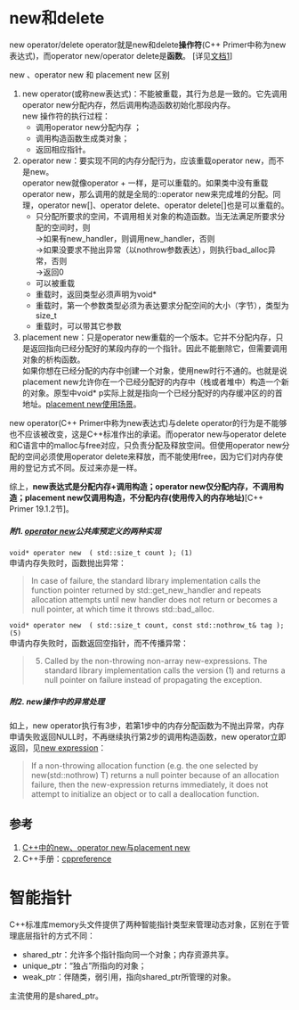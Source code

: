 # new和delete

new operator/delete operator就是new和delete**操作符**(C++ Primer中称为new表达式)，而operator new/operator delete是**函数**。 [详见[文档1](https://www.cnblogs.com/luxiaoxun/archive/2012/08/10/2631812.html)]

new 、operator new 和 placement new 区别  
1. new operator(或称new表达式)：不能被重载，其行为总是一致的。它先调用operator new分配内存，然后调用构造函数初始化那段内存。  
  new 操作符的执行过程：
    - 调用operator new分配内存 ；
    - 调用构造函数生成类对象；
    - 返回相应指针。
2. operator new：要实现不同的内存分配行为，应该重载operator new，而不是new。  
operator new就像operator + 一样，是可以重载的。如果类中没有重载operator new，那么调用的就是全局的::operator new来完成堆的分配。同理，operator new[]、operator delete、operator delete[]也是可以重载的。
    - 只分配所要求的空间，不调用相关对象的构造函数。当无法满足所要求分配的空间时，则  
        ->如果有new_handler，则调用new_handler，否则  
        ->如果没要求不抛出异常（以nothrow参数表达），则执行bad_alloc异常，否则  
        ->返回0  
    - 可以被重载
    - 重载时，返回类型必须声明为void*
    - 重载时，第一个参数类型必须为表达要求分配空间的大小（字节），类型为size_t
    - 重载时，可以带其它参数
3. placement new：只是operator new重载的一个版本。它并不分配内存，只是返回指向已经分配好的某段内存的一个指针。因此不能删除它，但需要调用对象的析构函数。  
如果你想在已经分配的内存中创建一个对象，使用new时行不通的。也就是说placement new允许你在一个已经分配好的内存中（栈或者堆中）构造一个新的对象。原型中void* p实际上就是指向一个已经分配好的内存缓冲区的的首地址。[placement new使用场景](https://www.geeksforgeeks.org/placement-new-operator-cpp/)。

new operator(C++ Primer中称为new表达式)与delete operator的行为是不能够也不应该被改变，这是C++标准作出的承诺。而operator new与operator delete和C语言中的malloc与free对应，只负责分配及释放空间。但使用operator new分配的空间必须使用operator delete来释放，而不能使用free，因为它们对内存使用的登记方式不同。反过来亦是一样。

综上，**new表达式是分配内存+调用构造；operator new仅分配内存，不调用构造；placement new仅调用构造，不分配内存(使用传入的内存地址)**[C++ Primer 19.1.2节]。  

##### 附1. [operator new](https://en.cppreference.com/w/cpp/memory/new/operator_new)公共库预定义的两种实现  

`void* operator new  ( std::size_t count ); (1)`  
申请内存失败时，函数抛出异常：
> In case of failure, the standard library implementation calls the function pointer returned by std::get_new_handler and repeats allocation attempts until new handler does not return or becomes a null pointer, at which time it throws std::bad_alloc.  

`void* operator new  ( std::size_t count, const std::nothrow_t& tag ); (5)`  
申请内存失败时，函数返回空指针，而不传播异常：  
> 5) Called by the non-throwing non-array new-expressions. The standard library implementation calls the version (1) and returns a null pointer on failure instead of propagating the exception.

##### 附2. new操作中的异常处理
如上，new operator执行有3步，若第1步中的内存分配函数为不抛出异常，内存申请失败返回NULL时，不再继续执行第2步的调用构造函数，new operator立即返回，见[new expression](https://en.cppreference.com/w/cpp/language/new)：   
> If a non-throwing allocation function (e.g. the one selected by new(std::nothrow) T) returns a null pointer because of an allocation failure, then the new-expression returns immediately, it does not attempt to initialize an object or to call a deallocation function. 


## 参考
1. [C++中的new、operator new与placement new](https://www.cnblogs.com/luxiaoxun/archive/2012/08/10/2631812.html)
2. C++手册：[cppreference](https://en.cppreference.com/w/)

# 智能指针
C++标准库memory头文件提供了两种智能指针类型来管理动态对象，区别在于管理底层指针的方式不同：   
- shared_ptr：允许多个指针指向同一个对象；内存资源共享。  
- unique_ptr：“独占”所指向的对象；  
- weak_ptr：伴随类，弱引用，指向shared_ptr所管理的对象。  

主流使用的是shared_ptr。
